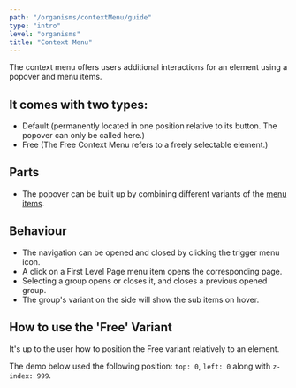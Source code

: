 ```yaml
---
path: "/organisms/contextMenu/guide"
type: "intro"
level: "organisms"
title: "Context Menu"
---
```


The context menu offers users additional interactions for an element using a popover and menu items.

## It comes with two types:

- Default (permanently located in one position relative to its button. The popover can only be called here.)
- Free (The Free Context Menu refers to a freely selectable element.)

## Parts

- The popover can be built up by combining different variants of the [menu items](/atoms/menuItem/guide).

## Behaviour

- The navigation can be opened and closed by clicking the trigger menu icon.
- A click on a First Level Page menu item opens the corresponding page.
- Selecting a group opens or closes it, and closes a previous opened group.
- The group's variant on the side will show the sub items on hover.

## How to use the 'Free' Variant

It's up to the user how to position the Free variant relatively to an element.

The demo below used the following position: `top: 0`, `left: 0` along with `z-index: 999`.
